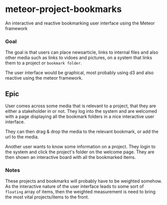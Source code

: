 # meteor-project-bookmarks
An interactive and reactive bookmarking user interface using the Meteor framework

### Goal
The goal is that users can place newsarticle, links to internal files and also
other media such as links to vidoes and pictures, on a system that links them
to a project or `bookmark folder`.

The user interface would be graphical, most probably using d3 and also reactive
using the meteor framework.

## Epic
User comes across some media that is relevant to a project, that they are either
a stakeholder in or not. They log into the system and are welcomed with a page
displaying all the bookmark folders in a nice interactive user interface.

They can then drag & drop the media to the relevant bookmark, or add the url to
the media.

Another user wants to know some information on a project. They login to the
system and click the project's folder on the welcome page. They are then shown
an interactive board with all the bookmarked items.

### Notes
These projects and bookmarks will probably have to be weighted somehow. As the
interactive nature of the user interface leads to some sort of `floating`
array of items, then the weighted measurement is need to bring the most vital
projects/items to the front. 

